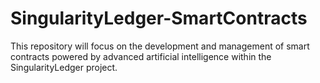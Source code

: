 # SingularityLedger-SmartContracts
This repository will focus on the development and management of smart contracts powered by advanced artificial intelligence within the SingularityLedger project.
